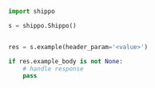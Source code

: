 <!-- Start SDK Example Usage [usage] -->
```python
import shippo

s = shippo.Shippo()


res = s.example(header_param='<value>')

if res.example_body is not None:
    # handle response
    pass

```
<!-- End SDK Example Usage [usage] -->